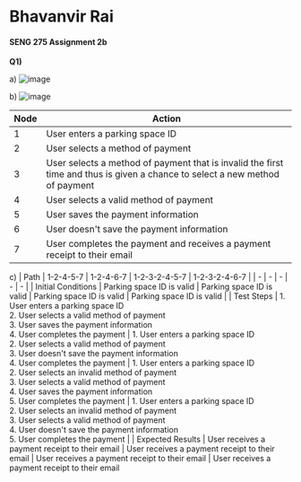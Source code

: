 # Bhavanvir Rai
#### SENG 275 Assignment 2b

**Q1)**

a)
![image](https://user-images.githubusercontent.com/20825496/172967033-b076ed8e-5d3b-4d9c-bc9b-c7ed37e02895.png)

b)
![image](https://user-images.githubusercontent.com/20825496/174452257-667f449e-984e-4459-955d-96bc6f2267aa.png)

| Node | Action | 
| - | - |
| 1 | User enters a parking space ID |
| 2 | User selects a method of payment | 
| 3 | User selects a method of payment that is invalid the first time and thus is given a chance to select a new method of payment | 
| 4 | User selects a valid method of payment | 
| 5 | User saves the payment information | 
| 6 | User doesn't save the payment information | 
| 7 | User completes the payment and receives a payment receipt to their email | 

c)
| Path | 1-2-4-5-7 | 1-2-4-6-7 | 1-2-3-2-4-5-7 | 1-2-3-2-4-6-7 |
| - | - | - | - | - |
| Initial Conditions | Parking space ID is valid | Parking space ID is valid | Parking space ID is valid | Parking space ID is valid |
| Test Steps | 1. User enters a parking space ID <br> 2. User selects a valid method of payment <br> 3. User saves the payment information <br> 4. User completes the payment | 1. User enters a parking space ID <br> 2. User selects a valid method of payment <br> 3. User doesn't save the payment information <br> 4. User completes the payment | 1. User enters a parking space ID <br> 2. User selects an invalid method of payment <br> 3. User selects a valid method of payment <br> 4. User saves the payment information <br> 5. User completes the payment |  1. User enters a parking space ID <br> 2. User selects an invalid method of payment <br> 3. User selects a valid method of payment <br> 4. User doesn't save the payment information <br> 5. User completes the payment |
| Expected Results | User receives a payment receipt to their email | User receives a payment receipt to their email | User receives a payment receipt to their email | User receives a payment receipt to their email
